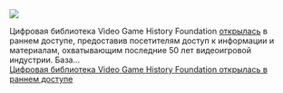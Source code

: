 <!--2025-02-03 10:29:04-->
<div class="yb">
  <div class="rss smaller1 habr"><img src="https://habrastorage.org/webt/iy/-v/zd/iy-vzdihkfwxof6vjhpe8l1msk0.jpeg" /><p>Цифровая библиотека Video Game History Foundation <a href="https://gamehistory.org/vghf-library-launch/" rel="noopener noreferrer nofollow">открылась</a> в раннем доступе, предоставив посетителям доступ к информации и материалам, охватывающим последние 50 лет видеоигровой индустрии. База... <br><a class="light" href="https://habr.com/ru/news/879004/?utm_source=habrahabr&utm_medium=rss&utm_campaign=879004">Цифровая библиотека Video Game History Foundation открылась в раннем доступе</a></div>
</div>
